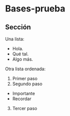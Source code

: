 # Bases-prueba

## Sección
Una lista:
- Hola.
- Qué tal.
- Algo más.

Otra lista ordenada:
1. Primer paso
2. Segundo paso
  - Importante
  - Recordar
3. Tercer paso
